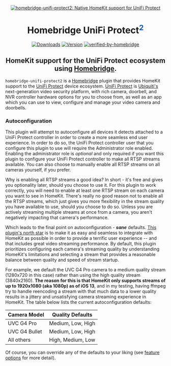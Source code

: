 <SPAN ALIGN="CENTER" STYLE="text-align:center">
<DIV ALIGN="CENTER" STYLE="text-align:center">

[![homebridge-unifi-protect2: Native HomeKit support for UniFi Protect](https://raw.githubusercontent.com/hjdhjd/homebridge-unifi-protect2/master/homebridge-protect.svg)](https://github.com/hjdhjd/homebridge-unifi-protect2)

# Homebridge UniFi Protect<SUP STYLE="font-size: smaller; color:#0559C9;">2</SUP>

[![Downloads](https://img.shields.io/npm/dt/homebridge-unifi-protect2?color=%230559C9&style=for-the-badge)](https://www.npmjs.com/package/homebridge-unifi-protect2)
[![Version](https://img.shields.io/npm/v/homebridge-unifi-protect2?color=%230559C9&label=UniFi%20Protect%202&logo=ubiquiti&logoColor=%230559C9&style=for-the-badge)](https://www.npmjs.com/package/homebridge-unifi-protect2)
[![verified-by-homebridge](https://img.shields.io/badge/homebridge-verified-blueviolet?color=%2357277C&style=for-the-badge)](https://github.com/homebridge/homebridge/wiki/Verified-Plugins)

## HomeKit support for the UniFi Protect ecosystem using [Homebridge](https://homebridge.io).
</DIV>
</SPAN>

`homebridge-unifi-protect2` is a [Homebridge](https://homebridge.io) plugin that provides HomeKit support to the [UniFi Protect](https://unifi-network.ui.com/video-security) device ecosystem. [UniFi Protect](https://unifi-network.ui.com/video-security) is [Ubiquiti's](https://www.ui.com) next-generation video security platform, with rich camera, doorbell, and NVR controller hardware options for you to choose from, as well as an app which you can use to view, configure and manage your video camera and doorbells.

### Autoconfiguration

This plugin will attempt to autoconfigure all devices it detects attached to a UniFi Protect controller in order to create a more seamless end user experience. In order to do so, the UniFi Protect controller user that you configure this plugin to use will require the Administrator role enabled. Enabling the administrator role is *optional* and only required if you want this plugin to configure your UniFi Protect controller to make all RTSP streams available. You can also choose to manually enable all RTSP streams on all cameras yourself, if you prefer.

Why is enabling all RTSP streams a good idea? In short - it's free and gives you optionality later, should you choose to use it. For this plugin to work correctly, you will need to enable at least one RTSP stream on each camera you want to see in HomeKit. There's really no good reason not to enable all the RTSP streams, which just gives you more flexibility in the stream quality you have available to use, should you choose to do so. Unless you are actively streaming multiple streams at once from a camera, you aren't negatively impacting that camera's performance.

Which leads to the final point on autoconfiguration - ***sane*** defaults. [This plugin's north star](https://github.com/hjdhjd/homebridge-unifi-protect2#readme) is to make it as easy and seamless to integrate with HomeKit as possible in order to provide a terrific user experience -- and that includes great video streaming performance. By default, this plugin prioritizes configuring each camera's streaming quality by understanding HomeKit's limitations and selecting a stream that provides a reasonable balance between quality and speed of stream startup.

For example, we default the UVC G4 Pro camera to a medium quality stream (1280x720 in this case) rather than using the high quality stream (3840x2160). **The reason for this is that HomeKit only supports streams of up to 1920x1080 (aka 1080p) as of iOS 13**, and in my testing, having ffmpeg try to handle reencoding a stream with that much data to a lower quality results in a jittery and unsatisfying camera streaming experience in HomeKit. The table below lists the current autoconfiguration defaults:

| Camera Model           | Quality Defaults
|------------------------|------------------
| UVC G4 Pro             | Medium, Low, High
| UVC G4 Bullet          | Medium, Low, High
| All others             | High, Medium, Low

Of course, you can override any of the defaults to your liking (see [feature options](https://github.com/hjdhjd/homebridge-unifi-protect2/blob/master/docs/FeatureOptions.md) for more detail).

